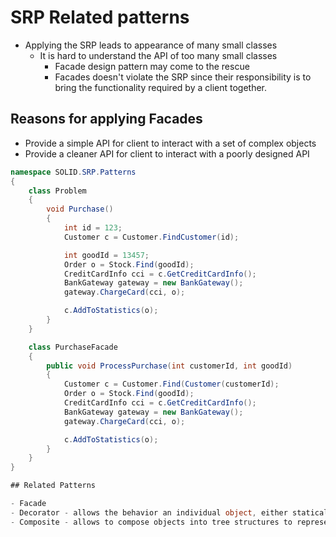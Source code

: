 # SRP Related patterns

- Applying the SRP leads to appearance of many small classes
    - It is hard to understand the API of too many small classes
        - Facade design pattern may come to the rescue
        - Facades doesn't violate the SRP since their responsibility is to bring the functionality required by a client together.

## Reasons for applying Facades

- Provide a simple API for client to interact with a set of complex objects
- Provide a cleaner API for client to interact with a poorly designed API

```csharp
namespace SOLID.SRP.Patterns
{
    class Problem
    {
        void Purchase()
        {
            int id = 123;
            Customer c = Customer.FindCustomer(id);

            int goodId = 13457;
            Order o = Stock.Find(goodId);
            CreditCardInfo cci = c.GetCreditCardInfo();
            BankGateway gateway = new BankGateway();
            gateway.ChargeCard(cci, o);

            c.AddToStatistics(o);
        }
    }

    class PurchaseFacade
    {
        public void ProcessPurchase(int customerId, int goodId)
        {
            Customer c = Customer.Find(Customer(customerId);
            Order o = Stock.Find(goodId);
            CreditCardInfo cci = c.GetCreditCardInfo();
            BankGateway gateway = new BankGateway();
            gateway.ChargeCard(cci, o);

            c.AddToStatistics(o);
        }
    }
}

## Related Patterns

- Facade
- Decorator - allows the behavior an individual object, either statically or dynamically, without affecting the behavior of other objects from the same class.
- Composite - allows to compose objects into tree structures to represent part-whole hierarchies, letting clients treat individual objects and compositions of objects uniformly.
